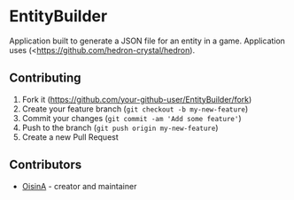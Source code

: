 # EntityBuilder

Application built to generate a JSON file for an entity in a game. Application uses (<https://github.com/hedron-crystal/hedron).

## Contributing

1. Fork it (<https://github.com/your-github-user/EntityBuilder/fork>)
2. Create your feature branch (`git checkout -b my-new-feature`)
3. Commit your changes (`git commit -am 'Add some feature'`)
4. Push to the branch (`git push origin my-new-feature`)
5. Create a new Pull Request

## Contributors

- [OisinA](https://github.com/your-github-user) - creator and maintainer
